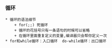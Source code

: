### 循环
    * 循环的语法细节
        + for(;;) 死循环
        + 循环的花括号只有一条语句的时候可以省略
        + 在循环里面重复定义的变量,编译器只会帮你定义一次
    * for和while循环：入口循环  do-while循环：出口循环